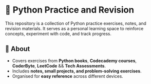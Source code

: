 # 🐍 Python Practice and Revision

This repository is a collection of Python practice exercises, notes, and revision materials. It serves as a personal learning space to reinforce concepts, experiment with code, and track progress.

## 📌 About
- Covers exercises from **Python books**, **Codecademy courses**, **CoderByte**, **LeetCode** && **Tech Assessments**.
- Includes **notes, small projects, and problem-solving exercises**.
- Organised for **easy reference** across different devices.
